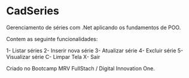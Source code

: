# CadSeries
Gerenciamento de séries com .Net aplicando os fundamentos de POO.

Contem as seguinte funcionalidades: 

1- Listar séries
2- Inserir nova série
3- Atualizar série
4- Excluir série
5- Visualizar série
C- Limpar Tela
X- Sair

Criado no Bootcamp MRV FullStach / Digital Innovation One.
